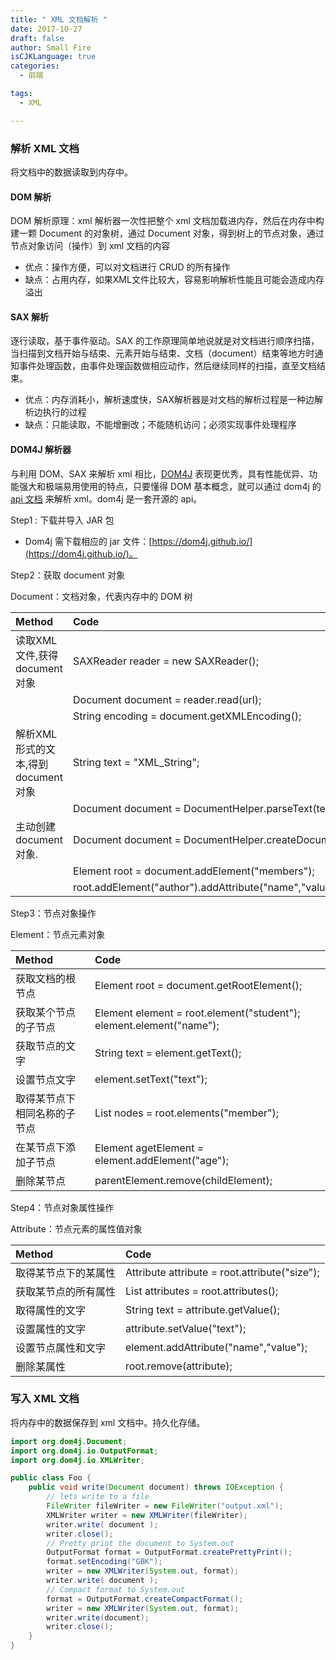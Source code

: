 ```yaml
---
title: " XML 文档解析 "
date: 2017-10-27
draft: false
author: Small Fire
isCJKLanguage: true
categories: 
  - 前端

tags: 
  - XML

---
```


### 解析 XML 文档

将文档中的数据读取到内存中。

#### DOM 解析

DOM 解析原理：xml 解析器一次性把整个 xml 文档加载进内存，然后在内存中构建一颗 Document 的对象树，通过 Document 对象，得到树上的节点对象，通过节点对象访问（操作）到 xml 文档的内容

- 优点：操作方便，可以对文档进行 CRUD 的所有操作
- 缺点：占用内存，如果XML文件比较大，容易影响解析性能且可能会造成内存溢出

#### SAX 解析

逐行读取，基于事件驱动。SAX 的工作原理简单地说就是对文档进行顺序扫描，当扫描到文档开始与结束、元素开始与结束、文档（document）结束等地方时通知事件处理函数，由事件处理函数做相应动作，然后继续同样的扫描，直至文档结束。

- 优点：内存消耗小，解析速度快，SAX解析器是对文档的解析过程是一种边解析边执行的过程
- 缺点：只能读取，不能增删改；不能随机访问；必须实现事件处理程序

#### DOM4J 解析器

与利用 DOM、SAX 来解析 xml 相比，[DOM4J](https://dom4j.github.io/) 表现更优秀，具有性能优异、功能强大和极端易用使用的特点，只要懂得 DOM 基本概念，就可以通过 dom4j 的  [api 文档](https://dom4j.github.io/javadoc/2.0.3/)  来解析 xml。dom4j 是一套开源的 api。

Step1 : 下载并导入 JAR 包

- Dom4j 需下载相应的 jar 文件：[https://dom4j.github.io/](https://dom4j.github.io/)。

Step2：获取 document 对象

Document：文档对象，代表内存中的 DOM 树

| Method                             | Code                                                         |
| :--------------------------------- | :----------------------------------------------------------- |
| 读取XML文件,获得document对象       | SAXReader reader = new SAXReader();                          |
|                                    | Document document = reader.read(url);                        |
|                                    | String encoding = document.getXMLEncoding();                 |
| 解析XML形式的文本,得到document对象 | String text = "XML_String";                                  |
|                                    | Document document = DocumentHelper.parseText(text);          |
| 主动创建document对象.              | Document document = DocumentHelper.createDocument();         |
|                                    | Element root = document.addElement("members");               |
|                                    | root.addElement("author").addAttribute("name","value").addText("text"); |

Step3：节点对象操作

Element：节点元素对象

| Method                       | Code                                                         |
| :--------------------------- | :----------------------------------------------------------- |
| 获取文档的根节点             | Element root = document.getRootElement();                    |
| 获取某个节点的子节点         | Element element = root.element("student"); element.element("name"); |
| 获取节点的文字               | String text = element.getText();                             |
| 设置节点文字                 | element.setText("text");                                     |
| 取得某节点下相同名称的子节点 | List nodes = root.elements("member");                        |
| 在某节点下添加子节点         | Element agetElement = element.addElement("age");             |
| 删除某节点                   | parentElement.remove(childElement);                          |

Step4：节点对象属性操作

Attribute：节点元素的属性值对象

| Method               | Code                                          |
| :------------------- | :-------------------------------------------- |
| 取得某节点下的某属性 | Attribute attribute = root.attribute("size"); |
| 获取某节点的所有属性 | List attributes = root.attributes();          |
| 取得属性的文字       | String text = attribute.getValue();           |
| 设置属性的文字       | attribute.setValue("text");                   |
| 设置节点属性和文字   | element.addAttribute("name","value");         |
| 删除某属性           | root.remove(attribute);                       |

### 写入 XML 文档

将内存中的数据保存到 xml 文档中。持久化存储。

```java
import org.dom4j.Document;
import org.dom4j.io.OutputFormat;
import org.dom4j.io.XMLWriter;

public class Foo {
    public void write(Document document) throws IOException {
        // lets write to a file
        FileWriter fileWriter = new FileWriter("output.xml"); 
        XMLWriter writer = new XMLWriter(fileWriter);
        writer.write( document );
        writer.close();
        // Pretty print the document to System.out
        OutputFormat format = OutputFormat.createPrettyPrint();
        format.setEncoding("GBK");
        writer = new XMLWriter(System.out, format);
        writer.write( document );
        // Compact format to System.out
        format = OutputFormat.createCompactFormat();
        writer = new XMLWriter(System.out, format);
        writer.write(document);
        writer.close();
    }
}
```


